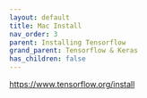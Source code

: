 ```yaml
---
layout: default
title: Mac Install
nav_order: 3
parent: Installing Tensorflow
grand_parent: Tensorflow & Keras
has_children: false
---
```


https://www.tensorflow.org/install

